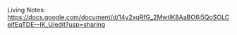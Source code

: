 Living Notes: https://docs.google.com/document/d/14y2xqRfG_2MwtlK8AaBO6j5QoSOLCeifEqTDE--IK_U/edit?usp=sharing